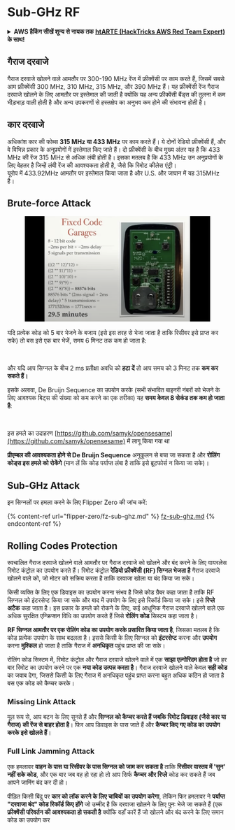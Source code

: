 # Sub-GHz RF

<details>

<summary><strong>AWS हैकिंग सीखें शून्य से नायक तक</strong> <a href="https://training.hacktricks.xyz/courses/arte"><strong>htARTE (HackTricks AWS Red Team Expert)</strong></a><strong> के साथ!</strong></summary>

HackTricks का समर्थन करने के अन्य तरीके:

* यदि आप अपनी **कंपनी का विज्ञापन HackTricks में देखना चाहते हैं** या **HackTricks को PDF में डाउनलोड करना चाहते हैं** तो [**सब्सक्रिप्शन प्लान्स**](https://github.com/sponsors/carlospolop) देखें!
* [**आधिकारिक PEASS & HackTricks स्वैग**](https://peass.creator-spring.com) प्राप्त करें
* [**The PEASS Family**](https://opensea.io/collection/the-peass-family) की खोज करें, हमारा विशेष [**NFTs**](https://opensea.io/collection/the-peass-family) संग्रह
* 💬 [**Discord समूह**](https://discord.gg/hRep4RUj7f) में **शामिल हों** या [**telegram समूह**](https://t.me/peass) या **Twitter** 🐦 पर मुझे **फॉलो** करें [**@carlospolopm**](https://twitter.com/carlospolopm)**.**
* **HackTricks** को अपनी हैकिंग ट्रिक्स साझा करें [**HackTricks**](https://github.com/carlospolop/hacktricks) और [**HackTricks Cloud**](https://github.com/carlospolop/hacktricks-cloud) github repos में PRs सबमिट करके।

</details>

## गैराज दरवाजे

गैराज दरवाजे खोलने वाले आमतौर पर 300-190 MHz रेंज में फ्रीक्वेंसी पर काम करते हैं, जिसमें सबसे आम फ्रीक्वेंसी 300 MHz, 310 MHz, 315 MHz, और 390 MHz हैं। यह फ्रीक्वेंसी रेंज गैराज दरवाजे खोलने के लिए आमतौर पर इस्तेमाल की जाती है क्योंकि यह अन्य फ्रीक्वेंसी बैंड्स की तुलना में कम भीड़भाड़ वाली होती है और अन्य उपकरणों से हस्तक्षेप का अनुभव कम होने की संभावना होती है।

## कार दरवाजे

अधिकांश कार की फोब्स **315 MHz या 433 MHz** पर काम करते हैं। ये दोनों रेडियो फ्रीक्वेंसी हैं, और वे विभिन्न प्रकार के अनुप्रयोगों में इस्तेमाल किए जाते हैं। दो फ्रीक्वेंसी के बीच मुख्य अंतर यह है कि 433 MHz की रेंज 315 MHz से अधिक लंबी होती है। इसका मतलब है कि 433 MHz उन अनुप्रयोगों के लिए बेहतर है जिन्हें लंबी रेंज की आवश्यकता होती है, जैसे कि रिमोट कीलेस एंट्री।\
यूरोप में 433.92MHz आमतौर पर इस्तेमाल किया जाता है और U.S. और जापान में यह 315MHz है।

## **Brute-force Attack**

<figure><img src="../../.gitbook/assets/image (4) (3) (2).png" alt=""><figcaption></figcaption></figure>

यदि प्रत्येक कोड को 5 बार भेजने के बजाय (इसे इस तरह से भेजा जाता है ताकि रिसीवर इसे प्राप्त कर सके) तो बस इसे एक बार भेजें, समय 6 मिनट तक कम हो जाता है:

<figure><img src="../../.gitbook/assets/image (1) (1) (2) (2).png" alt=""><figcaption></figcaption></figure>

और यदि आप सिग्नल के बीच 2 ms प्रतीक्षा अवधि को **हटा दें** तो आप समय को 3 मिनट तक **कम कर सकते हैं।**

इसके अलावा, De Bruijn Sequence का उपयोग करके (सभी संभावित बाइनरी नंबरों को भेजने के लिए आवश्यक बिट्स की संख्या को कम करने का एक तरीका) यह **समय केवल 8 सेकंड तक कम हो जाता है**:

<figure><img src="../../.gitbook/assets/image (5) (2) (3).png" alt=""><figcaption></figcaption></figure>

इस हमले का उदाहरण [https://github.com/samyk/opensesame](https://github.com/samyk/opensesame) में लागू किया गया था

**प्रीएम्बल की आवश्यकता होने से De Bruijn Sequence** अनुकूलन से बचा जा सकता है और **रोलिंग कोड्स इस हमले को रोकेंगे** (मान लें कि कोड पर्याप्त लंबा है ताकि इसे ब्रूटफोर्स न किया जा सके)।

## Sub-GHz Attack

इन सिग्नलों पर हमला करने के लिए Flipper Zero की जांच करें:

{% content-ref url="flipper-zero/fz-sub-ghz.md" %}
[fz-sub-ghz.md](flipper-zero/fz-sub-ghz.md)
{% endcontent-ref %}

## Rolling Codes Protection

स्वचालित गैराज दरवाजे खोलने वाले आमतौर पर गैराज दरवाजे को खोलने और बंद करने के लिए वायरलेस रिमोट कंट्रोल का उपयोग करते हैं। रिमोट कंट्रोल **रेडियो फ्रीक्वेंसी (RF) सिग्नल भेजता है** गैराज दरवाजे खोलने वाले को, जो मोटर को सक्रिय करता है ताकि दरवाजा खोला या बंद किया जा सके।

किसी व्यक्ति के लिए एक डिवाइस का उपयोग करना संभव है जिसे कोड ग्रैबर कहा जाता है ताकि RF सिग्नल को इंटरसेप्ट किया जा सके और बाद में उपयोग के लिए इसे रिकॉर्ड किया जा सके। इसे **रिप्ले अटैक** कहा जाता है। इस प्रकार के हमले को रोकने के लिए, कई आधुनिक गैराज दरवाजे खोलने वाले एक अधिक सुरक्षित एन्क्रिप्शन विधि का उपयोग करते हैं जिसे **रोलिंग कोड** सिस्टम कहा जाता है।

**RF सिग्नल आमतौर पर एक रोलिंग कोड का उपयोग करके प्रसारित किया जाता है**, जिसका मतलब है कि कोड प्रत्येक उपयोग के साथ बदलता है। इससे किसी के लिए सिग्नल को **इंटरसेप्ट** करना और **उपयोग** करना **मुश्किल** हो जाता है ताकि गैराज में **अनधिकृत** पहुंच प्राप्त की जा सके।

रोलिंग कोड सिस्टम में, रिमोट कंट्रोल और गैराज दरवाजे खोलने वाले में एक **साझा एल्गोरिदम होता है** जो हर बार रिमोट का उपयोग करने पर एक **नया कोड उत्पन्न करता है**। गैराज दरवाजे खोलने वाले केवल **सही कोड** का जवाब देगा, जिससे किसी के लिए गैराज में अनधिकृत पहुंच प्राप्त करना बहुत अधिक कठिन हो जाता है बस एक कोड को कैप्चर करके।

### **Missing Link Attack**

मूल रूप से, आप बटन के लिए सुनते हैं और **सिग्नल को कैप्चर करते हैं जबकि रिमोट डिवाइस (जैसे कार या गैराज) की रेंज से बाहर होता है**। फिर आप डिवाइस के पास जाते हैं और **कैप्चर किए गए कोड का उपयोग करके इसे खोलते हैं**।

### Full Link Jamming Attack

एक हमलावर **वाहन के पास या रिसीवर के पास सिग्नल को जाम कर सकता है** ताकि **रिसीवर वास्तव में 'सुन' नहीं सके कोड**, और एक बार जब वह हो रहा हो तो आप सिर्फ **कैप्चर और रिप्ले** कोड कर सकते हैं जब आपने जामिंग बंद कर दी हो।

पीड़ित किसी बिंदु पर **कार को लॉक करने के लिए चाबियों का उपयोग करेगा**, लेकिन फिर हमलावर ने **पर्याप्त "दरवाजा बंद" कोड रिकॉर्ड किए होंगे** जो उम्मीद है कि दरवाजा खोलने के लिए पुनः भेजे जा सकते हैं (एक **फ्रीक्वेंसी परिवर्तन की आवश्यकता हो सकती है** क्योंकि वहाँ कारें हैं जो खोलने और बंद करने के लिए समान कोड का उपयोग कर
